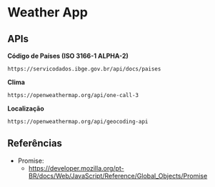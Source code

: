 # Weather App

## APIs

**Código de Países (ISO 3166-1 ALPHA-2)**

    https://servicodados.ibge.gov.br/api/docs/paises

**Clima**

    https://openweathermap.org/api/one-call-3

**Localização**

    https://openweathermap.org/api/geocoding-api

## Referências
- Promise:
    - https://developer.mozilla.org/pt-BR/docs/Web/JavaScript/Reference/Global_Objects/Promise
